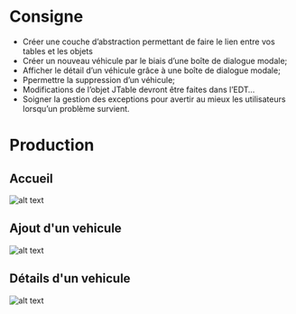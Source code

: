 # Consigne
 

* Créer une couche d’abstraction permettant de faire le lien entre vos tables et les objets
* Créer un nouveau véhicule par le biais d’une boîte de dialogue modale;
* Afficher le détail d’un véhicule grâce à une boîte de dialogue modale;
* Ppermettre la suppression d’un véhicule;
* Modifications de l’objet JTable devront être faites dans l’EDT…
* Soigner la gestion des exceptions pour avertir au mieux les utilisateurs lorsqu’un problème survient.

# Production
## Accueil
![alt text](https://github.com/AzzRun/OpenClassRoom/blob/master/Java/activite_2/screenshots/main.PNG?raw=true)

## Ajout d'un vehicule
![alt text](https://github.com/AzzRun/OpenClassRoom/blob/master/Java/activite_2/screenshots/add.PNG?raw=true)

## Détails d'un vehicule
![alt text](https://github.com/AzzRun/OpenClassRoom/blob/master/Java/activite_2/screenshots/detail.PNG?raw=true)

